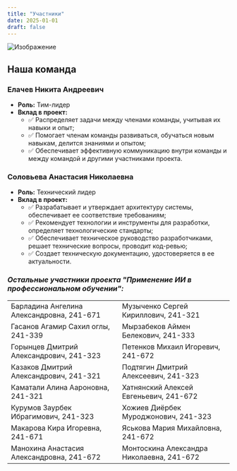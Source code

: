 ```yaml
---
title: "Участники"
date: 2025-01-01
draft: false
---
```


![Изображение](/images/tB7JBq4sXQs.png)

## Наша команда 

### Елачев Никита Андреевич                                              
- **Роль:** Тим-лидер
- **Вклад в проект:**
  - ✅ Распределяет задачи между членами команды, учитывая их навыки и опыт;
  - ✅ Помогает членам команды развиваться, обучаться новым навыкам, делится знаниями и опытом;
  - ✅ Обеспечивает эффективную коммуникацию внутри команды и между командой и другими участниками проекта.

### Соловьева Анастасия Николаевна  
- **Роль:** Технический лидер
- **Вклад в проект:**
  - ✅ Разрабатывает и утверждает архитектуру системы, обеспечивает ее соответствие требованиям;
  - ✅ Рекомендует технологии и инструменты для разработки, определяет технологические стандарты;
  - ✅ Обеспечивает техническое руководство разработчиками, решает технические вопросы, проводит код-ревью;
  - ✅ Создает техническую документацию, удостоверяется в ее актуальности.
  
  
### _Остальные участники проекта "Применение ИИ в профессиональном обучении":_

|           |           |
|-----------|-----------|
| Барладина Ангелина Александровна, 241-671 | Музыченко Сергей Кириллович, 241-321 |
| Гасанов Агамир Сахил оглы, 241-339 | Мырзабеков Аймен Белекович, 241-333 |
| Горынцев Дмитрий Александрович, 241-323 | Петенков Михаил Игоревич, 241-672 |
| Казаков Дмитрий Александрович, 241-321 | Подтягин Дмитрий Алексеевич, 241-323 |
| Каматали Алина Аароновна, 241-321 | Хатнянский Алексей Евгеньевич, 241-672 |
| Курумов Заурбек Ибрагимович, 241-323 | Хожиев Диёрбек Муроджонович, 241-323 |
| Макарова Кира Игоревна, 241-671 | Яськова Мария Михайловна, 241-672 |
| Манохина Анастасия Александровна, 241-672 | Монтоскина Александра Николаевна, 241-672 |